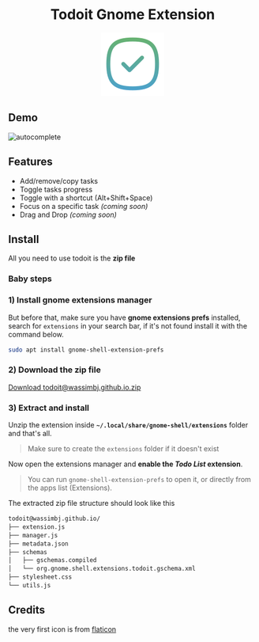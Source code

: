 <h1 align="center"> Todoit Gnome Extension </h1>

<div align="center"><img src="static/tick.png"></div>

## Demo

![autocomplete](static/demo.gif)

## Features

- Add/remove/copy tasks
- Toggle tasks progress
- Toggle with a shortcut (Alt+Shift+Space)
- Focus on a specific task _(coming soon)_
- Drag and Drop _(coming soon)_

## Install

All you need to use todoit is the **zip file**

### Baby steps

### 1) Install gnome extensions manager

But before that, make sure you have **gnome extensions prefs** installed, search for `extensions` in your search bar, if it's not found install it with the command below.

```bash
sudo apt install gnome-shell-extension-prefs
```

### 2) Download the zip file

[Download todoit@wassimbj.github.io.zip](https://github.com/wassimbj/todoit-gnome/blob/master/todoit%40wassimbj.github.io.zip)

### 3) Extract and install

Unzip the extension inside **`~/.local/share/gnome-shell/extensions`** folder and that's all.

> Make sure to create the `extensions` folder if it doesn't exist

Now open the extensions manager and **enable the *Todo List* extension**.

> You can run `gnome-shell-extension-prefs` to open it, or directly from the apps list (Extensions).

The extracted zip file structure should look like this
```bash
todoit@wassimbj.github.io/
├── extension.js
├── manager.js
├── metadata.json
├── schemas
│   ├── gschemas.compiled
│   └── org.gnome.shell.extensions.todoit.gschema.xml
├── stylesheet.css
└── utils.js
```

## Credits
the very first icon is from [flaticon](https://www.flaticon.com)